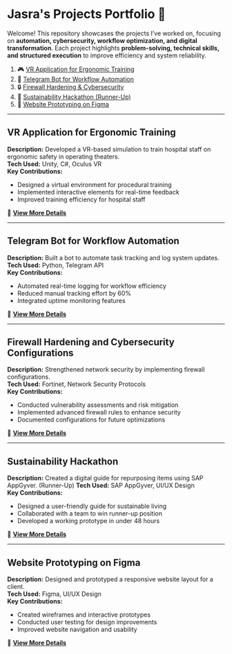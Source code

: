 # Jasra's Projects Portfolio 🚀


Welcome! This repository showcases the projects I’ve worked on, focusing on **automation, cybersecurity, workflow optimization, and digital transformation**. Each project highlights **problem-solving, technical skills, and structured execution** to improve efficiency and system reliability.

1. 🎮 [VR Application for Ergonomic Training](#VR-Application-for-Ergonomic-Training)  
2. 🤖 [Telegram Bot for Workflow Automation](#Telegram-Bot-for-Workflow-Automation)  
3. 🔒 [Firewall Hardening & Cybersecurity](#Firewall-Hardening-and-Cybersecurity-Configurations)  
4. 🌱 [Sustainability Hackathon (Runner-Up)](#Sustainability-Hackathon)  
5. 🎨 [Website Prototyping on Figma](#Website-Prototyping-on-Figma)  

---

## VR Application for Ergonomic Training   
**Description:** Developed a VR-based simulation to train hospital staff on ergonomic safety in operating theaters.  
**Tech Used:** Unity, C#, Oculus VR  
**Key Contributions:**  
- Designed a virtual environment for procedural training  
- Implemented interactive elements for real-time feedback  
- Improved training efficiency for hospital staff  

📌 **[View More Details](#vr-application-for-ergonomic-training)**

---

## Telegram Bot for Workflow Automation 
**Description:** Built a bot to automate task tracking and log system updates.  
**Tech Used:** Python, Telegram API  
**Key Contributions:**  
- Automated real-time logging for workflow efficiency  
- Reduced manual tracking effort by 60%  
- Integrated uptime monitoring features  

📌 **[View More Details](#telegram-bot-for-workflow-automation)**

---

## Firewall Hardening and Cybersecurity Configurations 
**Description:** Strengthened network security by implementing firewall configurations.  
**Tech Used:** Fortinet, Network Security Protocols  
**Key Contributions:**  
- Conducted vulnerability assessments and risk mitigation  
- Implemented advanced firewall rules to enhance security  
- Documented configurations for future optimizations  

📌 **[View More Details](#firewall-hardening-cybersecurity-configurations)**

---

## Sustainability Hackathon  
**Description:** Created a digital guide for repurposing items using SAP AppGyver.  (Runner-Up)
**Tech Used:** SAP AppGyver, UI/UX Design  
**Key Contributions:**  
- Designed a user-friendly guide for sustainable living  
- Collaborated with a team to win runner-up position  
- Developed a working prototype in under 48 hours  

📌 **[View More Details](#sustainability-hackathon-runner-up)**

---

## Website Prototyping on Figma 
**Description:** Designed and prototyped a responsive website layout for a client.  
**Tech Used:** Figma, UI/UX Design  
**Key Contributions:**  
- Created wireframes and interactive prototypes  
- Conducted user testing for design improvements  
- Improved website navigation and usability  

📌 **[View More Details](#website-prototyping-on-figma)**
